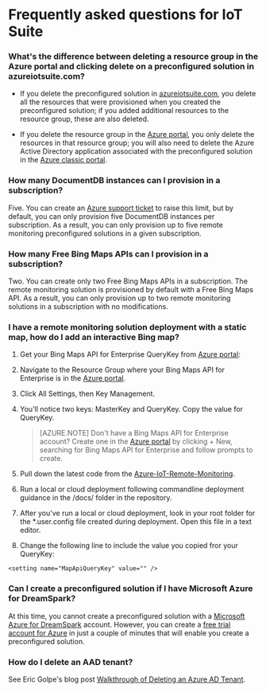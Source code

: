 <properties
  pageTitle="Azure IoT Suite FAQ | Microsoft Azure"
  description="Frequently asked questions for IoT Suite"
  services=""
  suite="iot-suite"
  documentationCenter=""
  authors="aguilaaj"
  manager="timlt"
  editor=""/>

<tags
  ms.service="iot-suite"
  ms.devlang="na"
  ms.topic="get-started-article"
  ms.tgt_pltfrm="na"
  ms.workload="na"
  ms.date="05/09/2016"
  ms.author="araguila"/>
   
# Frequently asked questions for IoT Suite

### What's the difference between deleting a resource group in the Azure portal and clicking delete on a preconfigured solution in azureiotsuite.com?

- If you delete the preconfigured solution in [azureiotsuite.com][lnk-azureiotsuite], you delete all the resources that were provisioned when you created the preconfigured solution; if you added additional resources to the resource group, these are also deleted. 

- If you delete the resource group in the [Azure portal][lnk-azure-portal], you only delete the resources in that resource group; you will also need to delete the Azure Active Directory application associated with the preconfigured solution in the [Azure classic portal][lnk-classic-portal].

### How many DocumentDB instances can I provision in a subscription?

Five. You can create an [Azure support ticket][link-azuresupportticket] to raise this limit, but by default, you can only provision five DocumentDB instances per subscription. As a result, you can only provision up to five remote monitoring preconfigured solutions in a given subscription.

### How many Free Bing Maps APIs can I provision in a subscription?

Two. You can create only two Free Bing Maps APIs in a subscription. The remote monitoring solution is provisioned by default with a Free Bing Maps API. As a result, you can only provision up to two remote monitoring solutions in a subscription with no modifications.

### I have a remote monitoring solution deployment with a static map, how do I add an interactive Bing map? 
1. Get your Bing Maps API for Enterprise QueryKey from [Azure portal][lnk-azure-portal]: 
 1. Navigate to the Resource Group where your Bing Maps API for Enterprise is in the [Azure portal][lnk-azure-portal].
 2. Click All Settings, then Key Management. 
 3. You'll notice two keys: MasterKey and QueryKey. Copy the value for QueryKey.

     > [AZURE.NOTE] Don't have a Bing Maps API for Enterprise account? Create one in the [Azure portal][lnk-azure-portal] by clicking + New, searching for Bing Maps API for Enterprise and follow prompts to create.

2. Pull down the latest code from the [Azure-IoT-Remote-Monitoring][lnk-remote-monitoring-github].

3. Run a local or cloud deployment following commandline deployment guidance in the /docs/ folder in the repository. 

4. After you've run a local or cloud deployment, look in your root folder for the *.user.config file created during deployment. Open this file in a text editor. 

5. Change the following line to include the value you copied fror your QueryKey: 
   
  `<setting name="MapApiQueryKey" value="" />`

### Can I create a preconfigured solution if I have Microsoft Azure for DreamSpark?
At this time, you cannot create a preconfigured solution with a [Microsoft Azure for DreamSpark][lnk-dreamspark] account. However, you can create a [free trial account for Azure][lnk-30daytrial] in just a couple of minutes that will enable you create a preconfigured solution.

### How do I delete an AAD tenant?

See Eric Golpe's blog post [Walkthrough of Deleting an Azure AD Tenant][lnk-delete-aad-tennant].

[link-azuresupportticket]: https://portal.azure.com/#blade/Microsoft_Azure_Support/HelpAndSupportBlade 
[lnk-azure-portal]: https://portal.azure.com
[lnk-azureiotsuite]: https://www.azureiotsuite.com/
[lnk-classic-portal]: https://manage.windowsazure.com
[lnk-remote-monitoring-github]: https://github.com/Azure/azure-iot-remote-monitoring 
[lnk-dreamspark]: https://www.dreamspark.com/Product/Product.aspx?productid=99 
[lnk-30daytrial]: https://azure.microsoft.com/free/
[lnk-delete-aad-tennant]: http://blogs.msdn.com/b/ericgolpe/archive/2015/04/30/walkthrough-of-deleting-an-azure-ad-tenant.aspx
